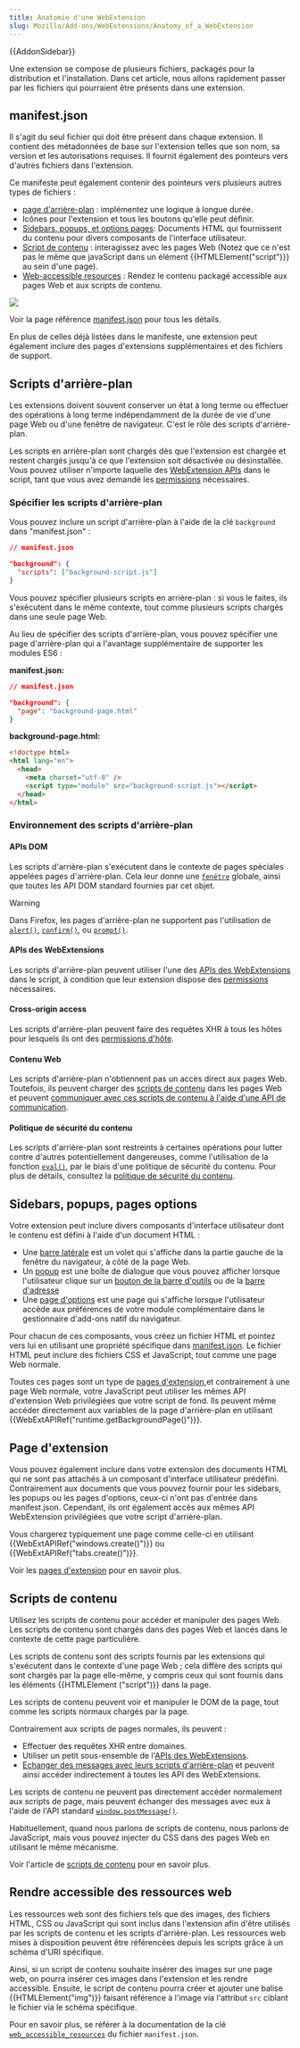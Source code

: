 ```yaml
---
title: Anatomie d'une WebExtension
slug: Mozilla/Add-ons/WebExtensions/Anatomy_of_a_WebExtension
---
```


{{AddonSidebar}}

Une extension se compose de plusieurs fichiers, packagés pour la distribution et l'installation. Dans cet article, nous allons rapidement passer par les fichiers qui pourraient être présents dans une extension.

## manifest.json

Il s'agit du seul fichier qui doit être présent dans chaque extension. Il contient des métadonnées de base sur l'extension telles que son nom, sa version et les autorisations requises. Il fournit également des pointeurs vers d'autres fichiers dans l'extension.

Ce manifeste peut également contenir des pointeurs vers plusieurs autres types de fichiers :

- [page d'arrière-plan](/fr/Add-ons/WebExtensions/Anatomy_of_a_WebExtension#Background_scripts)&nbsp;: implémentez une logique à longue durée.
- Icônes pour l'extension et tous les boutons qu'elle peut définir.
- [Sidebars, popups, et options pages](/fr/Add-ons/WebExtensions/Anatomy_of_a_WebExtension#Sidebars_popups_options_pages): Documents HTML qui fournissent du contenu pour divers composants de l'interface utilisateur.
- [Script de contenu](/fr/Add-ons/WebExtensions/Anatomy_of_a_WebExtension#Content_scripts) : interagissez avec les pages Web (Notez que ce n'est pas le même que javaScript dans un élément {{HTMLElement("script")}} au sein d'une page).
- [Web-accessible resources](/fr/Add-ons/WebExtensions/Anatomy_of_a_WebExtension#Web_accessible_resources) : Rendez le contenu packagé accessible aux pages Web et aux scripts de contenu.

![](webextension-anatomy.png)

Voir la page référence [manifest.json](/fr/docs/Mozilla/Add-ons/WebExtensions/manifest.json) pour tous les détails.

En plus de celles déjà listées dans le manifeste, une extension peut également inclure des pages d'extensions supplémentaires et des fichiers de support.

## Scripts d'arrière-plan

Les extensions doivent souvent conserver un état à long terme ou effectuer des opérations à long terme indépendamment de la durée de vie d'une page Web ou d'une fenêtre de navigateur. C'est le rôle des scripts d'arrière-plan.

Les scripts en arrière-plan sont chargés dès que l'extension est chargée et restent chargés jusqu'à ce que l'extension soit désactivée ou désinstallée. Vous pouvez utiliser n'importe laquelle des [WebExtension APIs](/fr/Add-ons/WebExtensions/API) dans le script, tant que vous avez demandé les [permissions](/fr/docs/Mozilla/Add-ons/WebExtensions/manifest.json/permissions) nécessaires.

### Spécifier les scripts d'arrière-plan

Vous pouvez inclure un script d'arrière-plan à l'aide de la clé `background` dans "manifest.json" :

```json
// manifest.json

"background": {
  "scripts": ["background-script.js"]
}
```

Vous pouvez spécifier plusieurs scripts en arrière-plan : si vous le faites, ils s'exécutent dans le même contexte, tout comme plusieurs scripts chargés dans une seule page Web.

Au lieu de spécifier des scripts d'arrière-plan, vous pouvez spécifier une page d'arrière-plan qui a l'avantage supplémentaire de supporter les modules ES6 :

**manifest.json:**

```json
// manifest.json

"background": {
  "page": "background-page.html"
}
```

**background-page.html:**

```html
<!doctype html>
<html lang="en">
  <head>
    <meta charset="utf-8" />
    <script type="module" src="background-script.js"></script>
  </head>
</html>
```

### Environnement des scripts d'arrière-plan

#### APIs DOM

Les scripts d'arrière-plan s'exécutent dans le contexte de pages spéciales appelées pages d'arrière-plan. Cela leur donne une [`fenêtre`](/fr/docs/Web/API/Window) globale, ainsi que toutes les API DOM standard fournies par cet objet.

> [!WARNING]
> Dans Firefox, les pages d'arrière-plan ne supportent pas l'utilisation de [`alert()`](/fr/docs/Web/API/Window/alert), [`confirm()`](/fr/docs/Web/API/Window/confirm), ou [`prompt()`](/fr/docs/Web/API/Window/prompt).

#### APIs des WebExtensions

Les scripts d'arrière-plan peuvent utiliser l'une des [APIs des WebExtensions](/fr/Add-ons/WebExtensions/API) dans le script, à condition que leur extension dispose des [permissions](/fr/docs/Mozilla/Add-ons/WebExtensions/manifest.json/permissions) nécessaires.

#### Cross-origin access

Les scripts d'arrière-plan peuvent faire des requêtes XHR à tous les hôtes pour lesquels ils ont des [permissions d'hôte](/fr/docs/Mozilla/Add-ons/WebExtensions/manifest.json/permissions).

#### Contenu Web

Les scripts d'arrière-plan n'obtiennent pas un accès direct aux pages Web. Toutefois, ils peuvent charger des [scripts de contenu](/fr/docs/Mozilla/Add-ons/WebExtensions/Content_scripts) dans les pages Web et peuvent [communiquer avec ces scripts de contenu à l'aide d'une API de communication](/fr/Add-ons/WebExtensions/Content_scripts#Communicating_with_background_scripts).

#### Politique de sécurité du contenu

Les scripts d'arrière-plan sont restreints à certaines opérations pour lutter contre d'autres potentiellement dangereuses, comme l'utilisation de la fonction [`eval()`](/fr/docs/Web/JavaScript/Reference/Global_Objects/eval), par le biais d'une politique de sécurité du contenu. Pour plus de détails, consultez la [politique de sécurité du contenu](/fr/docs/Mozilla/Add-ons/WebExtensions/Content_Security_Policy).

## Sidebars, popups, pages options

Votre extension peut inclure divers composants d'interface utilisateur dont le contenu est défini à l'aide d'un document HTML :

- Une [barre latérale](/fr/Add-ons/WebExtensions/user_interface/Sidebars) est un volet qui s'affiche dans la partie gauche de la fenêtre du navigateur, à côté de la page Web.
- Un [popup](/fr/Add-ons/WebExtensions/user_interface/Popups) est une boîte de dialogue que vous pouvez afficher lorsque l'utilisateur clique sur un [bouton de la barre d'outils](/fr/Add-ons/WebExtensions/user_interface/Browser_action) ou de la [barre d'adresse](/fr/Add-ons/WebExtensions/user_interface/Page_actions)
- Une [page d'options](/fr/Add-ons/WebExtensions/user_interface/Options_pages) est une page qui s'affiche lorsque l'utilisateur accède aux préférences de votre module complémentaire dans le gestionnaire d'add-ons natif du navigateur.

Pour chacun de ces composants, vous créez un fichier HTML et pointez vers lui en utilisant une propriété spécifique dans [manifest.json](/fr/Add-ons/WebExtensions/manifest.json). Le fichier HTML peut inclure des fichiers CSS et JavaScript, tout comme une page Web normale.

Toutes ces pages sont un type de [pages d'extension](/fr/Add-ons/WebExtensions/user_interface/Extension_pages),et contrairement à une page Web normale, votre JavaScript peut utiliser les mêmes API d'extension Web privilégiées que votre script de fond. Ils peuvent même accéder directement aux variables de la page d'arrière-plan en utilisant {{WebExtAPIRef("runtime.getBackgroundPage()")}}.

## Page d'extension

Vous pouvez également inclure dans votre extension des documents HTML qui ne sont pas attachés à un composant d'interface utilisateur prédéfini. Contrairement aux documents que vous pouvez fournir pour les sidebars, les popups ou les pages d'options, ceux-ci n'ont pas d'entrée dans manifest.json. Cependant, ils ont également accès aux mêmes API WebExtension privilégiées que votre script d'arrière-plan.

Vous chargerez typiquement une page comme celle-ci en utilisant {{WebExtAPIRef("windows.create()")}} ou {{WebExtAPIRef("tabs.create()")}}.

Voir les [pages d'extension](/fr/Add-ons/WebExtensions/user_interface/Extension_pages) pour en savoir plus.

## Scripts de contenu

Utilisez les scripts de contenu pour accéder et manipuler des pages Web. Les scripts de contenu sont chargés dans des pages Web et lancés dans le contexte de cette page particulière.

Les scripts de contenu sont des scripts fournis par les extensions qui s'exécutent dans le contexte d'une page Web ; cela diffère des scripts qui sont chargés par la page elle-même, y compris ceux qui sont fournis dans les éléments {{HTMLElement ("script")}} dans la page.

Les scripts de contenu peuvent voir et manipuler le DOM de la page, tout comme les scripts normaux chargés par la page.

Contrairement aux scripts de pages normales, ils peuvent :

- Effectuer des requêtes XHR entre domaines.
- Utiliser un petit sous-ensemble de l'[APIs des WebExtensions](/fr/docs/Mozilla/Add-ons/WebExtensions/API).
- [Echanger des messages avec leurs scripts d'arrière-plan](/fr/docs/Mozilla/Add-ons/WebExtensions/Content_scripts#Communication_avec_les_scripts_darrière-plan) et peuvent ainsi accéder indirectement à toutes les API des WebExtensions.

Les scripts de contenu ne peuvent pas directement accéder normalement aux scripts de page, mais peuvent échanger des messages avec eux à l'aide de l'API standard [`window.postMessage()`](/fr/docs/Web/API/Window/postMessage).

Habituellement, quand nous parlons de scripts de contenu, nous parlons de JavaScript, mais vous pouvez injecter du CSS dans des pages Web en utilisant le même mécanisme.

Voir l'article de [scripts de contenu](/fr/docs/Mozilla/Add-ons/WebExtensions/Content_scripts) pour en savoir plus.

## Rendre accessible des ressources web

Les ressources web sont des fichiers tels que des images, des fichiers HTML, CSS ou JavaScript qui sont inclus dans l'extension afin d'être utilisés par les scripts de contenu et les scripts d'arrière-plan. Les ressources web mises à disposition peuvent être référencées depuis les scripts grâce à un schéma d'URI spécifique.

Ainsi, si un script de contenu souhaite insérer des images sur une page web, on pourra insérer ces images dans l'extension et les rendre accessible. Ensuite, le script de contenu pourra créer et ajouter une balise {{HTMLElement("img")}} faisant référence à l'image via l'attribut `src` ciblant le fichier via le schéma spécifique.

Pour en savoir plus, se référer à la documentation de la clé [`web_accessible_resources`](/fr/docs/Mozilla/Add-ons/WebExtensions/manifest.json/web_accessible_resources) du fichier `manifest.json`.
